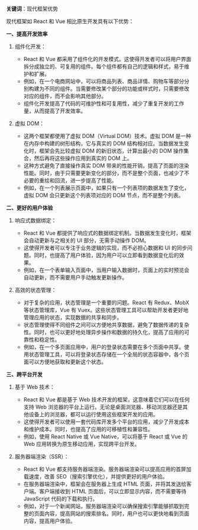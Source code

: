 **关键词**：现代框架优势

现代框架如 React 和 Vue 相比原生开发具有以下优势：

**一、提高开发效率**

1. 组件化开发：

   - React 和 Vue 都采用了组件化的开发模式。这使得开发者可以将用户界面拆分成独立的、可复用的组件。每个组件都有自己的逻辑和样式，易于维护和扩展。
   - 例如，在一个电商网站中，可以将商品列表、商品详情、购物车等部分分别构建为不同的组件。当需要修改某个部分的功能或样式时，只需要修改对应的组件，而不会影响其他部分。
   - 组件化开发提高了代码的可维护性和可复用性，减少了重复开发的工作量，从而提高了开发效率。

2. 虚拟 DOM：
   - 这两个框架都使用了虚拟 DOM（Virtual DOM）技术。虚拟 DOM 是一种在内存中构建的树形结构，它与真实的 DOM 结构相对应。当数据发生变化时，框架会先比较虚拟 DOM 的新旧状态，计算出最小的 DOM 操作集合，然后再将这些操作应用到真实的 DOM 上。
   - 这种方式避免了直接操作真实 DOM 带来的性能开销，提高了页面的渲染性能。同时，由于只需要更新变化的部分，而不是整个页面，也减少了不必要的重绘和回流，进一步提高了性能。
   - 例如，在一个列表展示页面中，如果只有一个列表项的数据发生了变化，虚拟 DOM 会只更新这个列表项对应的 DOM 节点，而不是整个列表。

**二、更好的用户体验**

1. 响应式数据绑定：

   - React 和 Vue 都提供了响应式的数据绑定机制。当数据发生变化时，框架会自动更新与之相关的 UI 部分，无需手动操作 DOM。
   - 这使得开发者可以专注于业务逻辑的实现，而不必担心数据和 UI 的同步问题。同时，也提高了用户体验，因为用户可以立即看到数据变化后的效果。
   - 例如，在一个表单输入页面中，当用户输入数据时，页面上的实时预览会自动更新，而不需要用户手动触发更新操作。

2. 高效的状态管理：
   - 对于复杂的应用，状态管理是一个重要的问题。React 有 Redux、MobX 等状态管理库，Vue 有 Vuex。这些状态管理工具可以帮助开发者更好地管理应用的状态，实现数据的共享和同步。
   - 状态管理使得不同组件之间可以方便地共享数据，避免了数据传递的复杂性。同时，也可以更好地处理异步操作和数据的持久化，提高了应用的可靠性和稳定性。
   - 例如，在一个多页面应用中，用户的登录状态需要在多个页面中共享。使用状态管理工具，可以将登录状态存储在一个全局的状态容器中，各个页面可以方便地获取和更新这个状态。

**三、跨平台开发**

1. 基于 Web 技术：

   - React 和 Vue 都是基于 Web 技术开发的框架，这意味着它们可以在任何支持 Web 浏览器的平台上运行。无论是桌面浏览器、移动浏览器还是其他设备上的浏览器，都可以运行使用这些框架开发的应用。
   - 这使得开发者可以使用一套代码库开发多个平台的应用，减少了开发成本和维护成本。同时，也提高了应用的可移植性和兼容性。
   - 例如，使用 React Native 或 Vue Native，可以将基于 React 或 Vue 的 Web 应用转换为原生移动应用，实现跨平台开发。

2. 服务器端渲染（SSR）：
   - React 和 Vue 都支持服务器端渲染。服务器端渲染可以提高应用的首屏加载速度，改善 SEO（搜索引擎优化），并提供更好的用户体验。
   - 在服务器端渲染中，框架会在服务器上生成 HTML 页面，并将其发送给客户端。客户端接收到 HTML 页面后，可以立即显示内容，而不需要等待 JavaScript 代码的下载和执行。
   - 例如，对于一个新闻网站，服务器端渲染可以确保搜索引擎能够抓取到完整的页面内容，提高网站的搜索排名。同时，用户也可以更快地看到页面内容，提高用户体验。
